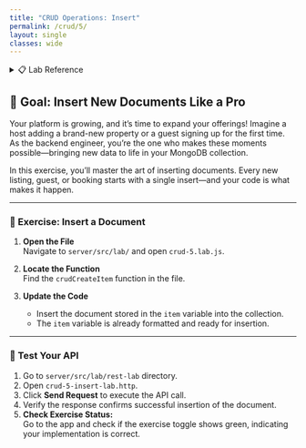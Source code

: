 ```yaml
---
title: "CRUD Operations: Insert"
permalink: /crud/5/
layout: single
classes: wide
---
```


<details>
<summary>📋 Lab Reference</summary>
<p><strong>Associated Lab File:</strong> <code>crud-5.lab.js</code></p>
</details>

## 🚀 Goal: Insert New Documents Like a Pro

Your platform is growing, and it’s time to expand your offerings! Imagine a host adding a brand-new property or a guest signing up for the first time. As the backend engineer, you’re the one who makes these moments possible—bringing new data to life in your MongoDB collection.

In this exercise, you’ll master the art of inserting documents. Every new listing, guest, or booking starts with a single insert—and your code is what makes it happen.

---

### 🧩 Exercise: Insert a Document

1. **Open the File**  
   Navigate to `server/src/lab/` and open `crud-5.lab.js`.

2. **Locate the Function**  
   Find the `crudCreateItem` function in the file.

3. **Update the Code**  
   - Insert the document stored in the `item` variable into the collection.
   - The `item` variable is already formatted and ready for insertion.

---

### 🚦 Test Your API

1. Go to `server/src/lab/rest-lab` directory.
2. Open `crud-5-insert-lab.http`.
3. Click **Send Request** to execute the API call.
4. Verify the response confirms successful insertion of the document.
5. **Check Exercise Status:**  
   Go to the app and check if the exercise toggle shows green, indicating your implementation is correct.

<!-- ---

### 🖥️ Frontend Validation

Add a new property or guest in the app and watch as it appears instantly in your listings—ready for the world to see. This is how your platform grows, one document at a time.

With this step, you’re not just adding data—you’re opening the door to new opportunities and experiences for your users.  
**Ready to help your platform grow? Let’s get started!**

![crud-5-lab](../../assets/images/crud-5-lab.png) -->
